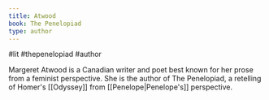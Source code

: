 ```yaml
---
title: Atwood
book: The Penelopiad
type: author
---
```

#lit #thepenelopiad #author

Margeret Atwood is a Canadian writer and poet best known for her prose from a feminist perspective. She is the author of The Penelopiad, a retelling of Homer's [[Odyssey]] from [[Penelope|Penelope's]] perspective.